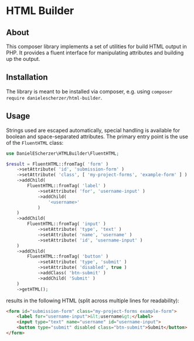 # HTML Builder

## About

This composer library implements a set of utilities for build HTML output in
PHP. It provides a fluent interface for manipulating attributes and building up
the output.

## Installation

The library is meant to be installed via composer, e.g. using
`composer require danielescherzer/html-builder`.

## Usage

Strings used are escaped automatically, special handling is available for
boolean and space-separated attributes. The primary entry point is the use of
the `FluentHTML` class:

```php
use DanielEScherzer\HTMLBuilder\FluentHTML;

$result = FluentHTML::fromTag( 'form' )
    ->setAttribute( 'id', 'submission-form' )
    ->setAttribute( 'class', [ 'my-project-forms', 'example-form' ] )
    ->addChild(
        FluentHTML::fromTag( 'label' )
            ->setAttribute( 'for', 'username-input' )
            ->addChild(
                '<username>'
            )
    )
    ->addChild(
        FluentHTML::fromTag( 'input' )
            ->setAttribute( 'type', 'text' )
            ->setAttribute( 'name', 'username' )
            ->setAttribute( 'id', 'username-input' )
    )
    ->addChild(
        FluentHTML::fromTag( 'button' )
            ->setAttribute( 'type', 'submit' )
            ->setAttribute( 'disabled', true )
            ->addClass( 'btn-submit' )
            ->addChild( 'Submit' )
    )
    ->getHTML();
```

results in the following HTML (split across multiple lines for readability):

```html
<form id="submission-form" class="my-project-forms example-form">
    <label for="username-input">&lt;username&gt;</label>
    <input type="text" name="username" id="username-input">
    <button type="submit" disabled class="btn-submit">Submit</button>
</form>
```
